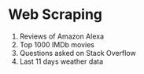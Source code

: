 # Web Scraping

1. Reviews of Amazon Alexa
2. Top 1000 IMDb movies
3. Questions asked on Stack Overflow
4. Last 11 days weather data
